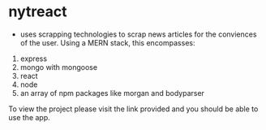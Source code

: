 # nytreact
- uses scrapping technologies to scrap news articles for the conviences of the user. Using a MERN stack, this encompasses:
1. express
2. mongo with mongoose
3. react
4. node
5. an array of npm packages like morgan and bodyparser

To view the project please visit the link provided and you should be able to use the app.
